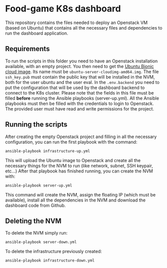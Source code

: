 # Food-game K8s dashboard
This repository contains the files needed to deploy an Openstack VM (based on Ubuntu) that contains all the necessary files and dependencies to run the dashboard application.

## Requirements
To run the scripts in this folder you need to have an Openstack installation available, with an empty project.
You then need to get the [Ubuntu Bionic cloud image](https://cloud-images.ubuntu.com/bionic/current/bionic-server-cloudimg-amd64.img). Its name must be `ubuntu-server-cloudimg-amd64.img`.
The file `ssh_key.pub` must contain the public key that will be installed in the NVM, both for the user ubuntu and the user eval.
In the `.env.backend` you need to put the configuration that will be used by the dashboard backend to connect to the K8s cluster. Please note that the fields in this file must be filled **before** running the Ansible playbooks (server-up.yml).
All the Ansible playbooks must then be filled with the credentials to login to Openstack. The provided user must have read and write permissions for the project.

## Running the scripts
After creating the empty Openstack project and filling in all the necessary configuration, you can run the first playbook with the command:

    ansible-playbook infrastructure-up.yml
This will upload the Ubuntu image to Openstack and create all the necessary things for the NVM to run (like network, subnet, SSH keypair, etc...)
After that playbook has finished running, you can create the NVM with:

    ansible-playbook server-up.yml
This command will create the NVM, assign the floating IP (which must be available), install all the dependencies in the NVM and download the dashboard code from Github.

## Deleting the NVM
To delete the NVM simply run:

	ansible-playbook server-down.yml
To delete the infrastructure previously created:

	ansible-playbook infrastructure-down.yml


